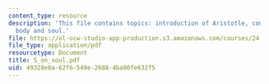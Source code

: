 ```yaml
---
content_type: resource
description: 'This file contains topics: introduction of Aristotle, comparison between
  body and soul.'
file: https://ol-ocw-studio-app-production.s3.amazonaws.com/courses/24-01-classics-in-western-philosophy-spring-2006/49328e0a62f6549e26884ba90fe632f5_5_on_soul.pdf
file_type: application/pdf
resourcetype: Document
title: 5_on_soul.pdf
uid: 49328e0a-62f6-549e-2688-4ba90fe632f5
---
```

